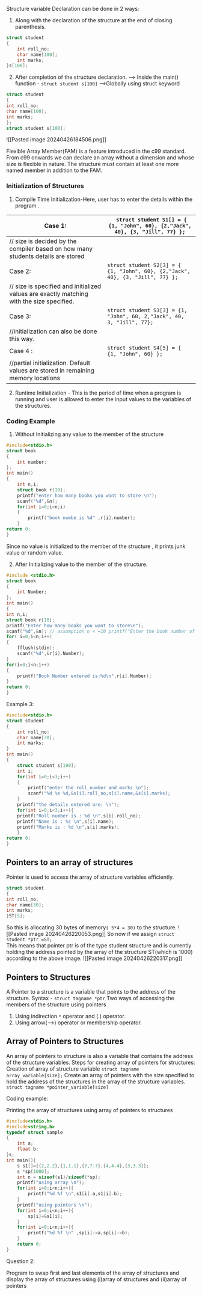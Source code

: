 Structure variable Declaration can be done in 2 ways:
1) Along with the declaration of the structure at the end of closing parenthesis.
```c
struct student
{
	int roll_no;
	char name[100];
	int marks;
}s[100];
```

2) After completion of the structure declaration.
--> Inside the main() function - ``struct student s[100]``
-->Globally using struct keyword
```c
struct student 
{
int roll_no;
char name[100];
int marks;
};
struct student s[100];
```
![[Pasted image 20240426184506.png]]

Flexible Array Member(FAM) is a feature introduced in the c99 standard. From c99 onwards we can declare an array without a dimension and whose size is flexible in nature.
The structure must contain at least one more named member in addition to the FAM.

### Initialization of Structures
1) Compile Time Initialization-Here, user has to enter the details within the program .

| Case 1:                                                                                   | `` struct student S1[] = { {1, "John", 60}, {2,"Jack", 40}, {3, "Jill", 77} };`` |
| ----------------------------------------------------------------------------------------- | -------------------------------------------------------------------------------- |
| // size is decided by the compiler based on how many students details are stored          |                                                                                  |
| Case 2:                                                                                   | ``struct student S2[3] = { {1, "John", 60}, {2,"Jack", 40}, {3, "Jill", 77} };`` |
| // size is specified and initialized values are exactly matching with the size specified. |                                                                                  |
| Case 3:                                                                                   | ``struct student S3[3] = {1, "John", 60, 2,"Jack", 40, 3, "Jill", 77};``         |
| //initialization can also be done this way.                                               |                                                                                  |
| Case 4 :                                                                                  | ``struct student S4[5] = { {1, "John", 60} };``                                  |
| //partial initialization. Default values are stored in remaining memory locations         |                                                                                  |

2) Runtime Initialization -  This is the period of time when a program is running and user is allowed to enter the input values to the variables of the structures.
### Coding Example
1) Without Initializing any value to the member of the structure

```c
#include<stdio.h>
struct book
{
	int number;
};
int main()
{
	int n,i;
	struct book r[10];
	printf("enter how many books you want to store \n");
	scanf("%d",&n);
	for(int i=0;i<n;i)
	{
		printf("book numbe is %d" ,r[i].number);
	}
return 0;
}
```
Since no value is initialized to the member of the structure , it prints junk value or random value.

2) After Initializing value to the member of the structure.
```c
#include <stdio.h> 
struct book
{ 
	int Number;
}; 
int main() 
{ 
int n,i;
struct book r[10];
printf("Enter how many books you want to store\n"); 
scanf("%d",&n); // assumption n < =10 printf("Enter the book number of each\n"); 
for( i=0;i<n;i++)
{
	fflush(stdin);
	scanf("%d",&r[i].Number); 
}
for(i=0;i<n;i++) 
{
	printf("Book Number entered is:%d\n",r[i].Number); 
}
return 0;
}
```

Example 3:

```c
#include<stdio.h>
struct student
{
	int roll_no;
	char name[30];
	int marks;
}
int main()
{
	struct student s[100];
	int i;
	for(int i=0;i<3;i++)
	{
		printf("enter the roll_number and marks \n");
		scanf("%d %s %d,&s[i].roll_no,s[i].name,&s[i].marks);
	}
	printf("the details entered are: \n");
	for(int i=0;i<3;i++){
	printf("Roll number is : %d \n",s[i].roll_no);
	printf("Name is : %s \n",s[i].name);
	printf("Marks is : %d \n",s[i].marks);
	}
return 0;
}
```

## Pointers to an array of structures
 Pointer is used to access the array of structure variables efficiently.
 ```c
struct student
{
int roll_no;
char name[30];
int marks;
}ST[5];
```
So this is allocating 30 bytes of memory``( 5*4 = 30)`` to the structure.
![[Pasted image 20240426220053.png]]
So now if we assign ``struct student *ptr =ST;``  
This means that pointer ptr is of the type student structure and is currently holding the address pointed by the array of the structure ST(which is 1000) according to the above image.
![[Pasted image 20240426220317.png]]

## Pointers to Structures

A Pointer to a structure is a  variable that points to the address of the structure.
Syntax - ``struct tagname *ptr``
Two ways of accessing the members of the structure using pointers
1) Using indirection `*` operator and (.) operator.
2) Using arrow(-->) operator or membership operator.
## Array of Pointers to Structures
An array of pointers to structure is also a variable that contains the address of the structure variables.
Steps for creating array of pointers for structures:
Creation of array of structure variable
``struct tagname array_variable[size];``
Create an array of pointers with the size specified to hold the address of the structures in the array of the structure variables.
``struct tagname *pointer_variable[size]``

Coding example:

Printing the array of structures using array of pointers to structures
```c
#include<stdio.h>  
#include<string.h>  
typedef struct sample  
{  
    int a;  
    float b;  
}s;  
int main(){  
    s s1[]={{2,2.2},{1,1.1},{7,7.7},{4,4.4},{3,3.3}};  
    s *sp[1000];  
    int n = sizeof(s1)/sizeof(*sp);  
    printf("using array \n");  
    for(int i=0;i<n;i++){  
        printf("%d %f \n",s1[i].a,s1[i].b);  
    }  
    printf("using pointers \n");  
    for(int i=0;i<n;i++){  
        sp[i]=&s1[i];  
    }  
    for(int i=0;i<n;i++){  
        printf("%d %f \n" ,sp[i]->a,sp[i]->b);  
    }  
    return 0;  
}
```

Question 2:

Program to swap first and last elements of the array of structures and display the array of structures using (i)array of structures and (ii)array of pointers


